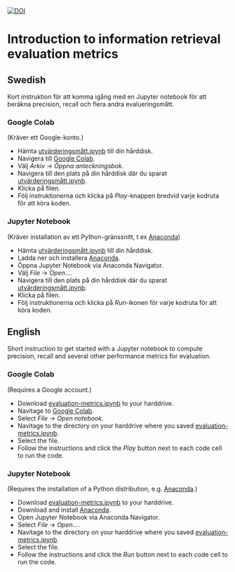 [![DOI](https://zenodo.org/badge/DOI/10.5281/zenodo.14044507.svg)](https://doi.org/10.5281/zenodo.14044507)

# Introduction to information retrieval evaluation metrics

## Swedish

Kort instruktion för att komma igång med en Jupyter notebook för att beräkna precision, recall och flera andra evalueringsmått.

### Google Colab

(Kräver ett Google-konto.)

* Hämta [utvärderingsmått.ipynb](utvärderingsmått.ipynb) till din hårddisk.
* Navigera till [Google Colab](https://colab.research.google.com).
* Välj *Arkiv* -> *Öppna anteckningsbok*.
* Navigera till den plats på din hårddisk där du sparat [utvärderingsmått.ipynb](utvärderingsmått.ipynb).
* Klicka på filen.
* Följ instruktionerna och klicka på *Play*-knappen bredvid varje kodruta för att köra koden.

### Jupyter Notebook

(Kräver installation av ett Python-gränssnitt, t ex [Anaconda](https://www.anaconda.com))

* Hämta [utvärderingsmått.ipynb](utvärderingsmått.ipynb) till din hårddisk.
* Ladda ner och installera [Anaconda](https://www.anaconda.com).
* Öppna Jupyter Notebook via Anaconda Navigator.
* Välj *File* -> *Open...*.
* Navigera till den plats på din hårddisk där du sparat [utvärderingsmått.ipynb](utvärderingsmått.ipynb).
* Klicka på filen.
* Följ instruktionerna och klicka på *Run*-ikonen för varje kodruta för att köra koden.

## English

Short instruction to get started with a Jupyter notebook to compute precision, recall and several other performance metrics for evaluation.

### Google Colab

(Requires a Google account.)

* Download [evaluation-metrics.ipynb](evaluation-metrics.ipynb) to your harddrive.
* Navitage to [Google Colab](https://colab.research.google.com).
* Select *File* -> *Open notebook*.
* Navitage to the directory on your harddrive where you saved [evaluation-metrics.ipynb](evaluation-metrics.ipynb).
* Select the file.
* Follow the instructions and click the *Play* button next to each code cell to run the code.

### Jupyter Notebook

(Requires the installation of a Python distribution, e.g. [Anaconda](https://www.anaconda.com).)

* Download [evaluation-metrics.ipynb](evaluation-metrics.ipynb) to your harddrive.
* Download and install [Anaconda](https://www.anaconda.com).
* Open Jupyter Notebook via Anaconda Navigator.
* Select *File* -> *Open...*.
* Navitage to the directory on your harddrive where you saved [evaluation-metrics.ipynb](evaluation-metrics.ipynb).
* Select the file.
* Follow the instructions and click the *Run* button next to each code cell to run the code.
